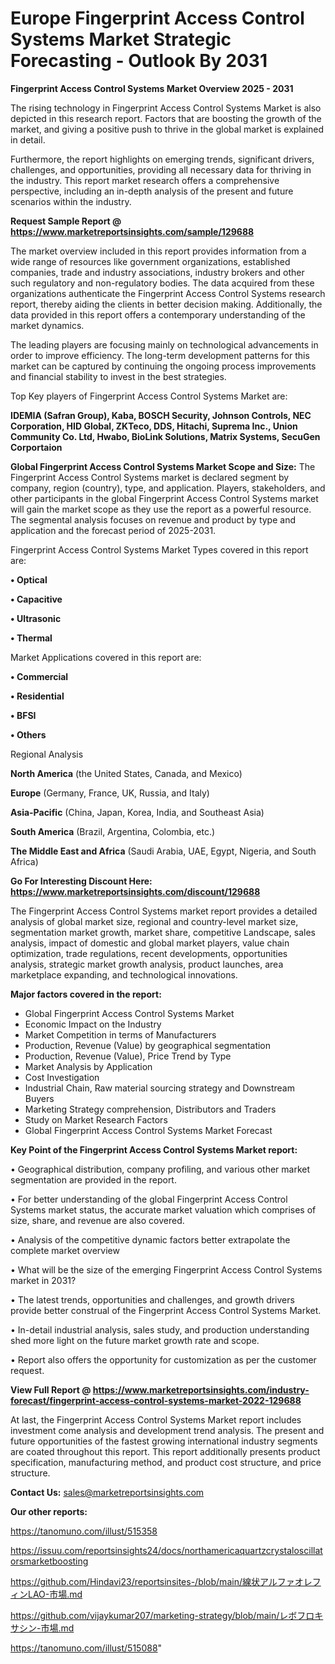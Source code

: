 # Europe Fingerprint Access Control Systems Market Strategic Forecasting - Outlook By 2031

<Strong> Fingerprint Access Control Systems Market Overview 2025 - 2031</strong>

The rising technology in Fingerprint Access Control Systems Market is also depicted in this research report. Factors that are boosting the growth of the market, and giving a positive push to thrive in the global market is explained in detail.

Furthermore, the report highlights on emerging trends, significant drivers, challenges, and opportunities, providing all necessary data for thriving in the industry. This report market research offers a comprehensive perspective, including an in-depth analysis of the present and future scenarios within the industry.

<strong>Request Sample Report @ <a href=https://www.marketreportsinsights.com/sample/129688>https://www.marketreportsinsights.com/sample/129688</a></strong>

The market overview included in this report provides information from a wide range of resources like government organizations, established companies, trade and industry associations, industry brokers and other such regulatory and non-regulatory bodies. The data acquired from these organizations authenticate the Fingerprint Access Control Systems research report, thereby aiding the clients in better decision making. Additionally, the data provided in this report offers a contemporary understanding of the market dynamics.

The leading players are focusing mainly on technological advancements in order to improve efficiency. The long-term development patterns for this market can be captured by continuing the ongoing process improvements and financial stability to invest in the best strategies.

Top Key players of Fingerprint Access Control Systems Market are:

<strong>IDEMIA (Safran Group), Kaba, BOSCH Security, Johnson Controls, NEC Corporation, HID Global, ZKTeco, DDS, Hitachi, Suprema Inc., Union Community Co. Ltd, Hwabo, BioLink Solutions, Matrix Systems, SecuGen Corportaion</strong>

<strong><b>Global Fingerprint Access Control Systems Market Scope and Size:</b></strong>
The Fingerprint Access Control Systems market is declared segment by company, region (country), type, and application. Players, stakeholders, and other participants in the global Fingerprint Access Control Systems market will gain the market scope as they use the report as a powerful resource. The segmental analysis focuses on revenue and product by type and application and the forecast period of 2025-2031.

Fingerprint Access Control Systems Market Types covered in this report are:

<strong>• Optical

• Capacitive

• Ultrasonic

• Thermal</strong>

Market Applications covered in this report are:

<strong>• Commercial

• Residential

• BFSI

• Others</strong> 

Regional Analysis

<strong>North America</strong> (the United States, Canada, and Mexico)

<strong>Europe</strong> (Germany, France, UK, Russia, and Italy)

<strong>Asia-Pacific</strong> (China, Japan, Korea, India, and Southeast Asia)

<strong>South America</strong> (Brazil, Argentina, Colombia, etc.)

<strong>The Middle East and Africa</strong> (Saudi Arabia, UAE, Egypt, Nigeria, and South Africa)

<strong>Go For Interesting Discount Here: <a href=https://www.marketreportsinsights.com/discount/129688>https://www.marketreportsinsights.com/discount/129688</a></strong>

The Fingerprint Access Control Systems market report provides a detailed analysis of global market size, regional and country-level market size, segmentation market growth, market share, competitive Landscape, sales analysis, impact of domestic and global market players, value chain optimization, trade regulations, recent developments, opportunities analysis, strategic market growth analysis, product launches, area marketplace expanding, and technological innovations.

<strong><b>Major factors covered in the report:</b></strong>
<ul>
  <li>Global Fingerprint Access Control Systems Market </li>
  <li>Economic Impact on the Industry</li>
  <li>Market Competition in terms of Manufacturers</li>
  <li>Production, Revenue (Value) by geographical segmentation</li>
  <li>Production, Revenue (Value), Price Trend by Type</li>
  <li>Market Analysis by Application</li>
  <li>Cost Investigation</li>
  <li>Industrial Chain, Raw material sourcing strategy and Downstream Buyers</li>
  <li>Marketing Strategy comprehension, Distributors and Traders</li>
  <li>Study on Market Research Factors</li>
  <li>Global Fingerprint Access Control Systems Market Forecast</li>
</ul>

<strong><b>Key Point of the Fingerprint Access Control Systems Market report:</b></strong>

• Geographical distribution, company profiling, and various other market segmentation are provided in the report.

• For better understanding of the global Fingerprint Access Control Systems market status, the accurate market valuation which comprises of size, share, and revenue are also covered.

• Analysis of the competitive dynamic factors better extrapolate the complete market overview

• What will be the size of the emerging Fingerprint Access Control Systems market in 2031?

• The latest trends, opportunities and challenges, and growth drivers provide better construal of the Fingerprint Access Control Systems Market.

• In-detail industrial analysis, sales study, and production understanding shed more light on the future market growth rate and scope.

• Report also offers the opportunity for customization as per the customer request.

<strong><b>View Full Report @ <a href=https://www.marketreportsinsights.com/industry-forecast/fingerprint-access-control-systems-market-2022-129688>https://www.marketreportsinsights.com/industry-forecast/fingerprint-access-control-systems-market-2022-129688</a></b></strong>


At last, the Fingerprint Access Control Systems Market report includes investment come analysis and development trend analysis. The present and future opportunities of the fastest growing international industry segments are coated throughout this report. This report additionally presents product specification, manufacturing method, and product cost structure, and price structure.

<strong>Contact Us:</strong>
sales@marketreportsinsights.com

<strong>Our other reports:</strong>

<a href=https://tanomuno.com/illust/515358>https://tanomuno.com/illust/515358</a>

<a href=https://issuu.com/reportsinsights24/docs/northamericaquartzcrystaloscillatorsmarketboosting>https://issuu.com/reportsinsights24/docs/northamericaquartzcrystaloscillatorsmarketboosting</a>

<a href=https://github.com/Hindavi23/reportsinsites-/blob/main/線状アルファオレフィンLAO-市場.md>https://github.com/Hindavi23/reportsinsites-/blob/main/線状アルファオレフィンLAO-市場.md</a>

<a href=https://github.com/vijaykumar207/marketing-strategy/blob/main/レボフロキサシン-市場.md>https://github.com/vijaykumar207/marketing-strategy/blob/main/レボフロキサシン-市場.md</a>

<a href=https://tanomuno.com/illust/515088>https://tanomuno.com/illust/515088</a>"
